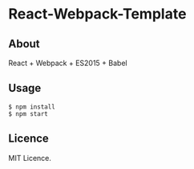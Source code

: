 # React-Webpack-Template  
## About  
React + Webpack + ES2015 + Babel  

## Usage  
```  
$ npm install  
$ npm start  
```  

## Licence  
MIT Licence.  
